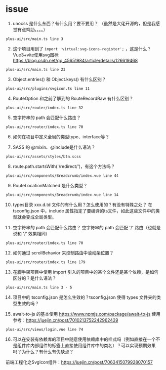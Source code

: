 # issue
01. unocss 是什么东西？有什么用？要不要用？
（虽然是大佬开源的，但是我感觉有点鸡肋。。。。）

```
plus-ui/src/main.ts line 3
```

02. 这个项目用到了 `import 'virtual:svg-icons-register';` ，这是什么？
Vue3+vite使用svg图标
https://blog.csdn.net/qq_45651984/article/details/126619468

```
plus-ui/src/main.ts line 23
```

03. Object.entries() 和 Object.keys() 有什么区别？

```
plus-ui/src/plugins/svgicon.ts line 11
```

04. RouteOption 和之前了解到的 RouteRecordRaw 有什么区别？

```
plus-ui/src/router/index.ts line 32
```

05. 空字符串的 path 会匹配什么路由？

```
plus-ui/src/router/index.ts line 70
```

06. 如何在项目中定义全局的类型type、interface等？

07. SASS 的 @mixin、@include是什么语法？

```
plus-ui/src/assets/styles/btn.scss
```

08. route.path.startsWith('/redirect/')，有这个方法吗？

```
plus-ui/src/components/Breadcrumb/index.vue line 44
```

09. RouteLocationMatched 是什么类型？

```
plus-ui/src/components/Breadcrumb/index.vue line 14
```

10. types目录 xxx.d.td 文件的有什么用？怎么使用的？有没有特殊之处？
在 tsconfig.json 中，include 属性指定了要编译的ts文件，如此这些文件中的类型就会变成全局类型。

11. 空字符串的 path 会匹配什么路由？ 
空字符串的 path 会匹配 '/' 路由（也就是说和 '/' 效果相同）

```
plus-ui/src/router/index.ts line 70
```

12. 如何通过 scrollBehavior 来控制路由中滚动条位置？

```
plus-ui/src/router/index.ts line 179
```

13. 在脚手架项目中使用 import 引入的项目中的某个文件还是某个依赖，是如何区分的？是什么语法？

```
plus-ui/src/main.ts line 3 - 5
```

14. 项目中的 tsconfig.json 是怎么生效的？tsconfig.json 使得 types 文件夹的类型生效的吗？

15. await-to-js 的基本使用
https://www.npmjs.com/package/await-to-js
使用参考：https://juejin.cn/post/7010213752242962439
```
plus-ui/src/views/login.vue line 74
```

16. 可以在安装有依赖库的项目中随意使用依赖库中的样式吗（例如直接在一个不是组件库内部组件的标签上直接使用组件库中的类名）？可以实现预期效果吗？为什么？有什么有优缺点？


前端工程化之SvgIcon组件：https://juejin.cn/post/7063415079928070157